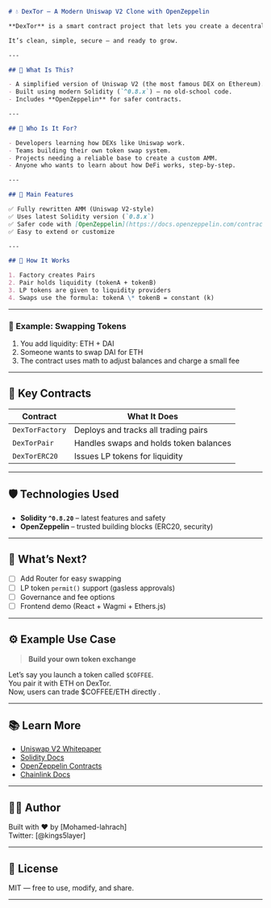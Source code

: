 ```markdown
# 💧 DexTor – A Modern Uniswap V2 Clone with OpenZeppelin

**DexTor** is a smart contract project that lets you create a decentralized exchange (DEX) just like **Uniswap V2**, but written from scratch using the **latest version of Solidity**.

It’s clean, simple, secure — and ready to grow.

---

## 🌟 What Is This?

- A simplified version of Uniswap V2 (the most famous DEX on Ethereum).
- Built using modern Solidity (`^0.8.x`) — no old-school code.
- Includes **OpenZeppelin** for safer contracts.

---

## 🧠 Who Is It For?

- Developers learning how DEXs like Uniswap work.
- Teams building their own token swap system.
- Projects needing a reliable base to create a custom AMM.
- Anyone who wants to learn about how DeFi works, step-by-step.

---

## 🔧 Main Features

✅ Fully rewritten AMM (Uniswap V2-style)  
✅ Uses latest Solidity version (`0.8.x`)  
✅ Safer code with [OpenZeppelin](https://docs.openzeppelin.com/contracts)  
✅ Easy to extend or customize

---

## 🧱 How It Works

1. Factory creates Pairs
2. Pair holds liquidity (tokenA + tokenB)
3. LP tokens are given to liquidity providers
4. Swaps use the formula: tokenA \* tokenB = constant (k)
```

---

### 🔁 Example: Swapping Tokens

1. You add liquidity: ETH + DAI
2. Someone wants to swap DAI for ETH
3. The contract uses math to adjust balances and charge a small fee

---

## 🧩 Key Contracts

| Contract        | What It Does                           |
| --------------- | -------------------------------------- |
| `DexTorFactory` | Deploys and tracks all trading pairs   |
| `DexTorPair`    | Handles swaps and holds token balances |
| `DexTorERC20`   | Issues LP tokens for liquidity         |

---

## 🛡️ Technologies Used

- **Solidity `^0.8.20`** – latest features and safety
- **OpenZeppelin** – trusted building blocks (ERC20, security)

---

## 🔮 What’s Next?

- [ ] Add Router for easy swapping
- [ ] LP token `permit()` support (gasless approvals)
- [ ] Governance and fee options
- [ ] Frontend demo (React + Wagmi + Ethers.js)

---

## ⚙️ Example Use Case

> **Build your own token exchange**

Let’s say you launch a token called `$COFFEE`.  
You pair it with ETH on DexTor.  
Now, users can trade $COFFEE/ETH directly .

---

## 📚 Learn More

- [Uniswap V2 Whitepaper](https://uniswap.org/whitepaper-v2.pdf)
- [Solidity Docs](https://docs.soliditylang.org/)
- [OpenZeppelin Contracts](https://docs.openzeppelin.com/contracts)
- [Chainlink Docs](https://docs.chain.link/)

---

## 🧑‍💻 Author

Built with ❤️ by [Mohamed-lahrach]  
Twitter: [@kings5layer]

---

## 📄 License

MIT — free to use, modify, and share.

---
